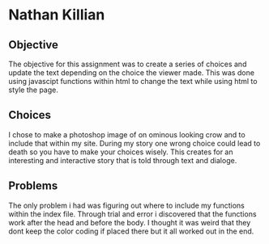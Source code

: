 # Nathan Killian
## Objective
The objective for this assignment was to create a series of choices and update the text depending on the choice the viewer made. This was done using javascipt functions within html
to change the text while using html to style the page.

## Choices
I chose to make a photoshop image of on ominous looking crow and to include that within my site. During my story one wrong choice could lead to death so you have to make your
choices wisely. This creates for an interesting and interactive story that is told through text and dialoge.

## Problems
The only problem i had was figuring out where to include my functions within the index file. Through trial and error i discovered that the functions work after the head and before the body.
I thought it was weird that they dont keep the color coding if placed there but it all worked out in the end.
